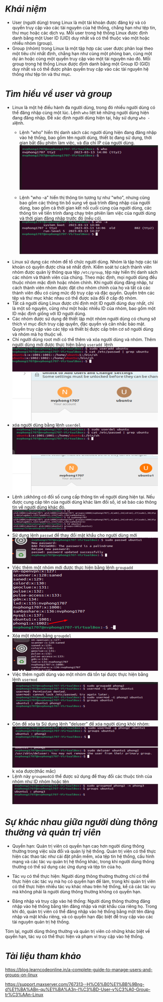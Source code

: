# ***Khái niệm***
- User (người dùng) trong Linux là một tài khoản được đăng ký và có quyền truy cập vào các tài nguyên của hệ thống, chẳng hạn như tệp tin, thư mục hoặc các dịch vụ. Mỗi user trong hệ thống Linux được định danh bằng một User ID (UID) duy nhất và có thể thuộc vào một hoặc nhiều nhóm (group).
- Group (nhóm) trong Linux là một tập hợp các user được phân loại theo một tiêu chí nhất định, chẳng hạn như cùng một phòng ban, cùng một dự án hoặc cùng một quyền truy cập vào một tài nguyên nào đó. Mỗi group trong hệ thống Linux được định danh bằng một Group ID (GID) duy nhất và có thể được phân quyền truy cập vào các tài nguyên hệ thống như tệp tin và thư mục.

# ***Tìm hiểu về user và group***
- Linux là một hệ điều hành đa người dùng, trong đó nhiều người dùng có thể đăng nhập cùng một lúc. Lệnh `who` liệt kê những người dùng hiện đang đăng nhập. Để xác định người dùng hiện tại, hãy sử dụng `who -a`lệnh.
  - Lệnh "who" hiển thị danh sách các người dùng hiện đang đăng nhập vào hệ thống, bao gồm tên người dùng, thiết bị đang sử dụng, thời gian bắt đầu phiên làm việc, và địa chỉ IP của người dùng.
  ![imag](./Ima/who.png)

  -   Lệnh "who -a" hiển thị thông tin tương tự như "who", nhưng cũng bao gồm các thông tin bổ sung về quá trình đăng nhập của người dùng, bao gồm cả thời gian kết nối cuối cùng của người dùng, các thông tin về tiến trình đang chạy trên phiên làm việc của người dùng và thời gian đăng nhập trước đó (nếu có).
  ![imag](./Ima/2.png)
- Linux sử dụng các nhóm để tổ chức người dùng. Nhóm là tập hợp các tài khoản có quyền được chia sẻ nhất định. Kiểm soát tư cách thành viên nhóm được quản lý thông qua tệp `/etc/group`, tệp này hiển thị danh sách các nhóm và thành viên của chúng. Theo mặc định, mọi người dùng đều thuộc nhóm mặc định hoặc nhóm chính. Khi người dùng đăng nhập, tư cách thành viên nhóm được đặt cho nhóm chính của họ và tất cả các thành viên đều có cùng mức độ truy cập và đặc quyền. Quyền trên các tệp và thư mục khác nhau có thể được sửa đổi ở cấp độ nhóm.
- Tất cả người dùng Linux được chỉ định một ID người dùng duy nhất, chỉ là một số nguyên, cũng như một hoặc nhiều ID của nhóm, bao gồm một ID mặc định giống với ID người dùng.
- Các nhóm được sử dụng để thiết lập một nhóm người dùng có chung sở thích vì mục đích truy cập quyền, đặc quyền và cân nhắc bảo mật. Quyền truy cập vào các tệp và thiết bị được cấp trên cơ sở người dùng và nhóm mà họ thuộc về.
- Chỉ người dùng root mới có thể thêm và xóa người dùng và nhóm. Thêm người dùng mới được thực hiện bằng `useradd `lệnh
 ![imag](./Ima/4.png)
![imag](./Ima/5.png)
- xóa người dùng bằng lệnh `userdel`
![imag](./Ima/6.png)
![imag](./Ima/7.png)
- Lệnh `id`không có đối số cung cấp thông tin về người dùng hiện tại. Nếu được cung cấp tên của người dùng khác làm đối số, id sẽ báo cáo thông tin về người dùng khác đó.
![imag](./Ima/8.png)
- Sử dụng lệnh `passwd` để thay đổi mật khẩu cho người dùng mới
![imag](./Ima/9.png)
- Việc thêm một nhóm mới được thực hiện bằng lệnh `groupadd`
![imag](./Ima/10.png)
- Xóa một nhóm bằng `groupdel`
![imag](./Ima/11.png)
- Việc thêm người dùng vào một nhóm đã tồn tại được thực hiện bằng lệnh `usermod`
![imag](./Ima/12.png)
- Còn để xóa ta Sử dụng lệnh "deluser" để xóa người dùng khỏi nhóm:
![imag](./Ima/13.png)
![imag](./Ima/14.png)
k xóa được(thắc mắc)
- Lệnh này `groupmod`có thể được sử dụng để thay đổi các thuộc tính của nhóm như ID nhóm hoặc tên
![imag](./Ima/15.png)
# ***Sự khác nhau giữa người dùng thông thường và quản trị viên***
- Quyền hạn: Quản trị viên có quyền hạn cao hơn người dùng thông thường trong việc sửa đổi và quản lý hệ thống. Quản trị viên có thể thực hiện các thao tác như cài đặt phần mềm, xóa tệp tin hệ thống, cấu hình mạng và các tác vụ quản trị hệ thống khác, trong khi người dùng thông thường có thể sử dụng các ứng dụng và tệp tin của họ.

- Tác vụ có thể thực hiện: Người dùng thông thường thường chỉ có thể thực hiện các tác vụ mà họ có quyền hạn để làm, trong khi quản trị viên có thể thực hiện nhiều tác vụ khác nhau trên hệ thống, kể cả các tác vụ mà không phải là người dùng thông thường không có quyền hạn.

- Đăng nhập và truy cập vào hệ thống: Người dùng thông thường đăng nhập vào hệ thống bằng tên đăng nhập và mật khẩu của riêng họ. Trong khi đó, quản trị viên có thể đăng nhập vào hệ thống bằng một tên đăng nhập và mật khẩu riêng, và có quyền hạn đặc biệt để truy cập vào các tài nguyên quản trị hệ thống.

Tóm lại, người dùng thông thường và quản trị viên có những khác biệt về quyền hạn, tác vụ có thể thực hiện và phạm vi truy cập vào hệ thống.
# ***Tài liệu tham khảo***
<https://blog.learncodeonline.in/a-complete-guide-to-manage-users-and-groups-on-linux>

<https://support.maxserver.com/767313--H%C6%B0%E1%BB%9Bng-d%E1%BA%ABn-qu%E1%BA%A3n-l%C3%BD-User-v%C3%A0-Group-tr%C3%AAn-Linux>